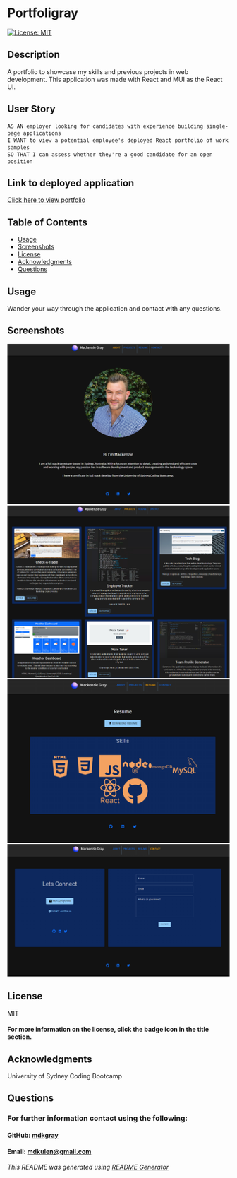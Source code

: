 # Portfoligray

[![License: MIT](https://img.shields.io/badge/License-MIT-yellow.svg)](https://opensource.org/licenses/MIT)

## Description

A portfolio to showcase my skills and previous projects in web development. This application was made with React and MUI as the React UI. 

## User Story

```
AS AN employer looking for candidates with experience building single-page applications
I WANT to view a potential employee's deployed React portfolio of work samples
SO THAT I can assess whether they're a good candidate for an open position
```

## Link to deployed application

[Click here to view portfolio](https://mdkgray.github.io/portfoligray/)

## Table of Contents

* [Usage](#Usage)
* [Screenshots](#Screenshots)
* [License](#License)
* [Acknowledgments](#Acknowledgments)
* [Questions](#Questions)

## Usage

Wander your way through the application and contact with any questions. 

## Screenshots

![Screenshot1](./public/assets/screenshots/screenshot1.png)
![Screenshot2](./public/assets/screenshots/screenshot2.png)
![Screenshot3](./public/assets/screenshots/screenshot3.png)
![Screenshot4](./public/assets/screenshots/screenshot4.png)

## License

MIT

#### For more information on the license, click the badge icon in the title section.

## Acknowledgments

University of Sydney Coding Bootcamp

## Questions

### For further information contact using the following:

#### GitHub: [mdkgray](https://github.com/mdkgray)

#### Email: mdkulen@gmail.com

_This README was generated using [README Generator](https://github.com/mdkgray/README_generator)_
